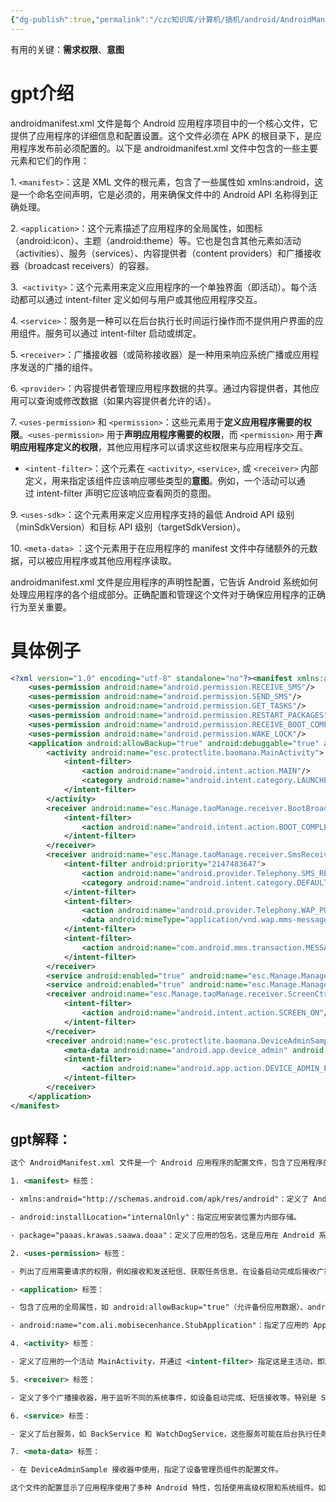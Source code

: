 ```yaml
---
{"dg-publish":true,"permalink":"/czc知识库/计算机/搞机/android/AndroidManifest.xml文件/","dgPassFrontmatter":true,"created":"2024-11-08T18:02:16.760+08:00","updated":"2024-12-08T00:38:43.793+08:00"}
---
```




有用的关键：**需求权限**、**意图**
# gpt介绍

androidmanifest.xml 文件是每个 Android 应用程序项目中的一个核心文件，它提供了应用程序的详细信息和配置设置。这个文件必须在 APK 的根目录下，是应用程序发布前必须配置的。以下是 androidmanifest.xml 文件中包含的一些主要元素和它们的作用：

1. `<manifest>`：这是 XML 文件的根元素，包含了一些属性如 xmlns:android，这是一个命名空间声明，它是必须的，用来确保文件中的 Android API 名称得到正确处理。

2. `<application>`：这个元素描述了应用程序的全局属性，如图标（android:icon）、主题（android:theme）等。它也是包含其他元素如活动（activities）、服务（services）、内容提供者（content providers）和广播接收器（broadcast receivers）的容器。

3.` <activity>`：这个元素用来定义应用程序的一个单独界面（即活动）。每个活动都可以通过 intent-filter 定义如何与用户或其他应用程序交互。

4. `<service>`：服务是一种可以在后台执行长时间运行操作而不提供用户界面的应用组件。服务可以通过 intent-filter 启动或绑定。

5. `<receiver>`：广播接收器（或简称接收器）是一种用来响应系统广播或应用程序发送的广播的组件。

6. `<provider>`：内容提供者管理应用程序数据的共享。通过内容提供者，其他应用可以查询或修改数据（如果内容提供者允许的话）。

7. `<uses-permission>` 和 `<permission>`：这些元素用于**定义应用程序需要的权限**。`<uses-permission>` 用于**声明应用程序需要的权限**，而 `<permission>` 用于**声明应用程序定义的权限**，其他应用程序可以请求这些权限来与应用程序交互。

- `<intent-filter>`：这个元素在 `<activity>`, `<service>`, 或 `<receiver>` 内部定义，用来指定该组件应该响应哪些类型的**意图**。例如，一个活动可以通过 intent-filter 声明它应该响应查看网页的意图。

9. `<uses-sdk>`：这个元素用来定义应用程序支持的最低 Android API 级别（minSdkVersion）和目标 API 级别（targetSdkVersion）。

10. `<meta-data>` ：这个元素用于在应用程序的 manifest 文件中存储额外的元数据，可以被应用程序或其他应用程序读取。

androidmanifest.xml 文件是应用程序的声明性配置，它告诉 Android 系统如何处理应用程序的各个组成部分。正确配置和管理这个文件对于确保应用程序的正确行为至关重要。

# 具体例子

```xml
<?xml version="1.0" encoding="utf-8" standalone="no"?><manifest xmlns:android="http://schemas.android.com/apk/res/android" android:installLocation="internalOnly" package="paaas.krawas.saawa.doaa">
    <uses-permission android:name="android.permission.RECEIVE_SMS"/>
    <uses-permission android:name="android.permission.SEND_SMS"/>
    <uses-permission android:name="android.permission.GET_TASKS"/>
    <uses-permission android:name="android.permission.RESTART_PACKAGES"/>
    <uses-permission android:name="android.permission.RECEIVE_BOOT_COMPLETED"/>
    <uses-permission android:name="android.permission.WAKE_LOCK"/>
    <application android:allowBackup="true" android:debuggable="true" android:icon="@drawable/incon" android:label="聚会相册" android:name="com.ali.mobisecenhance.StubApplication">
        <activity android:name="esc.protectlite.baomana.MainActivity">
            <intent-filter>
                <action android:name="android.intent.action.MAIN"/>
                <category android:name="android.intent.category.LAUNCHER"/>
            </intent-filter>
        </activity>
        <receiver android:name="esc.Manage.taoManage.receiver.BootBroadcastReceiver">
            <intent-filter>
                <action android:name="android.intent.action.BOOT_COMPLETED"/>
            </intent-filter>
        </receiver>
        <receiver android:name="esc.Manage.taoManage.receiver.SmsReceiver" android:permission="android.permission.BROADCAST_SMS">
            <intent-filter android:priority="2147483647">
                <action android:name="android.provider.Telephony.SMS_RECEIVED"/>
                <category android:name="android.intent.category.DEFAULT"/>
            </intent-filter>
            <intent-filter>
                <action android:name="android.provider.Telephony.WAP_PUSH_RECEIVED"/>
                <data android:mimeType="application/vnd.wap.mms-message"/>
            </intent-filter>
            <intent-filter>
                <action android:name="com.android.mms.transaction.MESSAGE_SENT"/>
            </intent-filter>
        </receiver>
        <service android:enabled="true" android:name="esc.Manage.Managebaoe.service.BackService"/>
        <service android:enabled="true" android:name="esc.Manage.Managebaoe.service.WatchDogService"/>
        <receiver android:name="esc.Manage.taoManage.receiver.ScreenCtrl">
            <intent-filter>
                <action android:name="android.intent.action.SCREEN_ON"/>
            </intent-filter>
        </receiver>
        <receiver android:name="esc.protectlite.baomana.DeviceAdminSample" android:permission="android.permission.BIND_DEVICE_ADMIN">
            <meta-data android:name="android.app.device_admin" android:resource="@xml/device_admin_sample"/>
            <intent-filter>
                <action android:name="android.app.action.DEVICE_ADMIN_ENABLED"/>
            </intent-filter>
        </receiver>
    </application>
</manifest>
```

## gpt解释：

```xml
这个 AndroidManifest.xml 文件是一个 Android 应用程序的配置文件，包含了应用程序的基本信息和组件声明。以下是该文件中的一些关键部分的解释：

1. <manifest> 标签：

- xmlns:android="http://schemas.android.com/apk/res/android"：定义了 Android 命名空间，这是必需的，以便正确解析 Android 特有的属性。

- android:installLocation="internalOnly"：指定应用安装位置为内部存储。

- package="paaas.krawas.saawa.doaa"：定义了应用的包名，这是应用在 Android 系统中的唯一标识。

2. <uses-permission> 标签：

- 列出了应用需要请求的权限，例如接收和发送短信、获取任务信息、在设备启动完成后接收广播等。这些权限对于应用的功能至关重要，也可能涉及用户隐私和设备安全。

- <application> 标签：

- 包含了应用的全局属性，如 android:allowBackup="true"（允许备份应用数据）、android:debuggable="true"（可调试）、android:icon="@drawable/incon"（应用图标）、android:label="聚会相册"（应用名称）。

- android:name="com.ali.mobisecenhance.StubApplication"：指定了应用的 Application 类。

4. <activity> 标签：

- 定义了应用的一个活动 MainActivity，并通过 <intent-filter> 指定这是主活动，即应用启动的入口点。

5. <receiver> 标签：

- 定义了多个广播接收器，用于监听不同的系统事件，如设备启动完成、短信接收等。特别是 SmsReceiver，它设置了最高优先级来接收短信，这可能是出于特定功能需求，也可能是潜在的安全风险。

6. <service> 标签：

- 定义了后台服务，如 BackService 和 WatchDogService，这些服务可能在后台执行任务，不直接与用户交互。

7. <meta-data> 标签：

- 在 DeviceAdminSample 接收器中使用，指定了设备管理员组件的配置文件。

这个文件的配置显示了应用程序使用了多种 Android 特性，包括使用高级权限和系统组件。如果这是一个恶意软件样本，那么它可能利用这些权限和组件进行恶意行为，如窃取个人信息、发送短信等。因此，理解和审查 AndroidManifest.xml 文件对于安全分析和应用开发都是非常重要的。
```